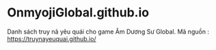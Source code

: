 # OnmyojiGlobal.github.io
Danh sách truy nã yêu quái cho game Âm Dương Sư Global.
Mã nguồn : https://truynayeuquai.github.io/